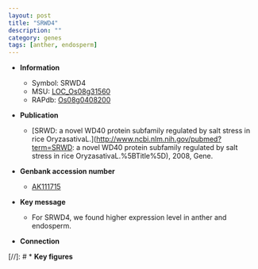 ```yaml
---
layout: post
title: "SRWD4"
description: ""
category: genes
tags: [anther, endosperm]
---
```


* **Information**  
    + Symbol: SRWD4  
    + MSU: [LOC_Os08g31560](http://rice.uga.edu/cgi-bin/ORF_infopage.cgi?orf=LOC_Os08g31560)  
    + RAPdb: [Os08g0408200](https://rapdb.dna.affrc.go.jp/locus/?name=Os08g0408200)  

* **Publication**  
    + [SRWD: a novel WD40 protein subfamily regulated by salt stress in rice OryzasativaL.](http://www.ncbi.nlm.nih.gov/pubmed?term=SRWD: a novel WD40 protein subfamily regulated by salt stress in rice OryzasativaL.%5BTitle%5D), 2008, Gene.

* **Genbank accession number**  
    + [AK111715](http://www.ncbi.nlm.nih.gov/nuccore/AK111715)

* **Key message**  
    + For SRWD4, we found higher expression level in anther and endosperm.

* **Connection**  

[//]: # * **Key figures**  



